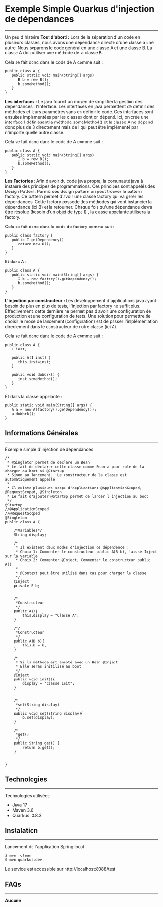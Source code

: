## <h1>Exemple Simple Quarkus d'injection de dépendances</h1>
***
Un peu d'histoire
**Tout d'abord :**
Lors de la séparation d'un code en plusieurs classes, nous avons une dépendance directe d'une classe a une autre. Nous séparons le code général en une classe A et une classe B. La classe A doit utiliser une méthode de la classe B.

Cela se fait donc dans le code de A comme suit :
```
public class A {
   public static void main(String[] args) 
      B b = new B();
      b.someMethod();
   }
}
```
**Les interfaces :**
Le java fournit un moyen de simplifier la gestion des dépendances : l'Interface. Les interfaces en java permettent de définir des méthodes et leurs paramètres sans en définir le code. Ces interfaces sont ensuites implémentées par les classes dont on dépend.
Ici, on crée une interface I définissant la méthode someMethod() et la classe A ne dépend donc plus de B directement mais de I qui peut être implémenté par n'importe quelle autre classe.

Cela se fait donc dans le code de A comme suit :
```
public class A {
   public static void main(String[] args) 
      I b = new B();
      b.someMethod();
   }
}
```

**Les Factories :**
Afin d'avoir du code java propre, la comunauté java à instauré des principes de programmations. Ces principes sont appelés des Design Pattern. Parmis ces design pattern on peut trouver le pattern factory. Ce pattern permet d'avoir une classe factory qui va gérer les dépendances. Cette factory possède des méthodes qui vont instancier la dépendance (ici B) et la retourner. Chaque fois qu'une dépendance devra être résolue (besoin d'un objet de type I) , la classe appelante utilisera la factory.

Cela se fait donc dans le code de factory comme suit :
```
public class factory {
   public I getDependency() 
      return new B();
   }
}
```

Et dans A :
```
public class A {
   public static void main(String[] args) {
      I b = new factory().getDependency();
      b.someMethod();
   }
}
```

**L'injection par constructeur :**
Les developpement d'applications java ayant besoin de plus en plus de tests, l'injection par factory ne suffit plus. Effectivement, cette dernière ne permet pas d'avoir une configuration de production et une configuration de tests. Une solution pour permettre de choisir le mode de lancement (configuration) est de passer l'implémentation directement dans le constructeur de notre classe (ici A)

Cela se fait donc dans le code de A comme suit :
```
public class A {
   I inst;

   public A(I inst) {
      this.inst=inst;
   }

   public void doWork() {
      inst.someMethod();
   }
}
```

Et dans la classe appelante :

```
public static void main(String[] args) {
   A a = new A(factory().getDependency());
   a.doWork();
}
```


## Informations Générales
***
Exemple simple d'injection de dépendances 

```
/*
 * @Singleton permet de declare un Bean 
 * Le fait de déclarer cette classe comme Bean a pour role de la charger au boot si @Startup
 * Sinon au lancement.  Le constructeur de la classe est automatiquement appellé
 * 
 * Il existe plusieurs scope d'application: @ApplicationScoped, @RequestScoped, @Singleton
 * Le fait d'ajouter @Startup permet de lancer l injection au boot 
 */
@Startup
//@ApplicationScoped
//@RequestScoped
@Singleton
public class A {

    /*Variables*/
    String display;

    /*
     * Il existent deux modes d'injection de dépendence :
     * Choix 1: Commenter le constructeur public A(B b), laissé Inject sur la variable 
     * Choix 2: Commenter @Inject, Commenter le constructeur public A()
     * 
     * @Context peut être utilisé dans cas pour charger la classe
     */
    @Inject
    private B b;
    

    /*
     *Constructeur 
     */
    public A(){
        this.display = "Classe A";
    }

    /*/
     *Constructeur 
     */
    public A(B b){
        this.b = b;
    }

    /*
     * Si la méthode est annoté avec un Bean @Inject
     * Elle seras initilisé au boot
     */
    @Inject
    public void init(){
        display = "classe Init";
    }


    /*
     *set(String display)
     */
    public void set(String display){
        b.set(display);
    }

    /*
     *get() 
     */
    public String get() {
        return b.get();
    }


}

```

## Technologies
***
Technologies utilisées:
* Java 17 
* Maven 3.6
* Quarkus: 3.8.3

## Instalation
***
Lancement de l'application Spring-boot<br>
```
$ mvn  clean
$ mvn quarkus:dev
```
Le service est accessible sur http://localhost:8088/test

## FAQs
***
**Aucune**





